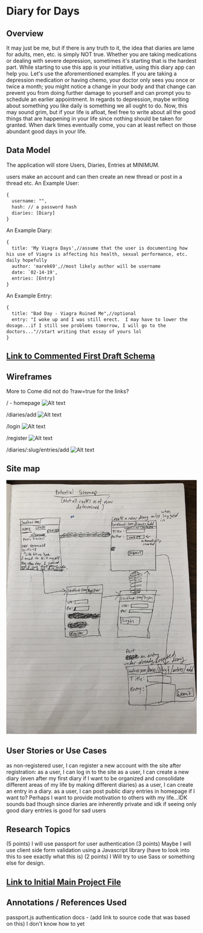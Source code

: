 # Diary for Days
## Overview

It may just be me, but if there is any truth to it, the idea that diaries are lame for adults, men, etc. is simply NOT true.  Whether you are taking medications or dealing with severe depression, sometimes it's starting that is the hardest part.  While starting to use this app is your initiative, using this diary app can help you.  Let's use the aforementioned examples.  If you are taking a depression medication or having chemo, your doctor only sees you once or twice a month; you might notice a change in your body and that change can prevent you from doing further damage to yourself and can prompt you to schedule an earlier appointment.  In regards to depression, maybe writing about something you like daily is something we all ought to do.  Now, this may sound grim, but if your life is afloat, feel free to write about all the good things that are happening in your life since nothing should be taken for granted.  When dark times eventually come, you can at least reflect on those abundant good days in your life.   

## Data Model


The application will store Users, Diaries, Entries at MINIMUM.

users make an account and can then create an new thread or post in a thread etc.
An Example User:
```
{
  username: "",
  hash: // a password hash
  diaries: [Diary]
}
```

An Example Diary:
```
{
  title: 'My Viagra Days',//assume that the user is documenting how his use of Viagra is affecting his health, sexual performance, etc. daily hopefully 
  author: 'marek69',//most likely author will be username
  date: `02-14-19',
  entries: [Entry]
}
```

An Example Entry:
```
{
  title: "Bad Day - Viagra Ruined Me",//optional
  entry: "I woke up and I was still erect.  I may have to lower the dosage...if I still see problems tomorrow, I will go to the doctors..."//start writing that essay of yours lol
}
```

## [Link to Commented First Draft Schema](https://github.com/nyu-csci-ua-0480-001-003-fall-2018/StanimalTheMan-final-project/blob/master/db.js)


## Wireframes
More to Come
did not do ?raw=true for the links?

/ - homepage
![Alt text](/home.jpeg "Optional Title")

/diaries/add
![Alt text](/creatediaryonceloggedin.jpeg "Optional Title")

/login
![Alt text](/login.jpeg "Optional Title")

/register
![Alt text](/registerforfirsttime.jpeg "Optional Title")

/diaries/:slug/entries/add
![Alt text](/postentryforfirsttime.jpeg "Optional Title")

## Site map
![Alt text](/documentation/sitemap.jpg "Optional Title")

## User Stories or Use Cases
as non-registered user, I can register a new account with the site
after registration:
as a user, I can log in to the site
as a user, I can create a new diary (even after my first diary if I want to be organized and consolidate different areas of my life by making different diaries)
as a user, I can create an entry in a diary.
as a user, I can post public diary entries in homepage if I want to?  Perhaps I want to provide motivation to others with my life...IDK sounds bad though since diaries are inherently private and idk if seeing only good diary entries is good for sad users


## Research Topics
(5 points) I will use passport for user authentication
(3 points) Maybe I will use client side form validation using a Javascript library (have to look into this to see exactly what this is)
(2 points) I Will try to use Sass or something else for design.

## [Link to Initial Main Project File](https://github.com/nyu-csci-ua-0480-001-003-fall-2018/StanimalTheMan-final-project/blob/master/app.js)

## Annotations / References Used
passport.js authentication docs - (add link to source code that was based on this) I don't know how to yet
